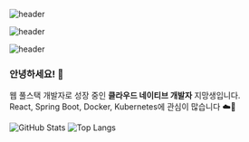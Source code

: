 ![header](https://capsule-render.vercel.app/api?type=wave&color=100:434343,100:434343&text=흐%20스%20프%20깃%20허%20브&stroke=20B2AA&strokeWidth=2&textColor=FFFFFF&animation=blinking&fontSize=80)

![header](https://capsule-render.vercel.app/api?type=wave&color=0:000000,100:434343&text=흐%20스%20프%20깃%20허%20브&stroke=20B2AA&strokeWidth=2&textColor=F8F8FF&animation=scaleIn&fontSize=78)

![header](https://capsule-render.vercel.app/api?type=wave&color=000000&text=흐%20스%20프%20깃%20허%20브&stroke=FF00FF&strokeWidth=4&textColor=FFFFFF&animation=blinking&fontSize=80)


### 안녕하세요! 👋

웹 풀스택 개발자로 성장 중인 **클라우드 네이티브 개발자** 지망생입니다.  
React, Spring Boot, Docker, Kubernetes에 관심이 많습니다 ☁️🚀

<!--
**hsp64/hsp64** is a ✨ _special_ ✨ repository because its `README.md` (this file) appears on your GitHub profile.

Here are some ideas to get you started:

- 🔭 I’m currently working on ...
- 🌱 I’m currently learning ...
- 👯 I’m looking to collaborate on ...
- 🤔 I’m looking for help with ...
- 💬 Ask me about ...
- 📫 How to reach me: ...
- 😄 Pronouns: ...
- ⚡ Fun fact: ...
-->


![GitHub Stats](https://github-readme-stats.vercel.app/api?username=hsp64&show_icons=true&theme=radical)
![Top Langs](https://github-readme-stats.vercel.app/api/top-langs/?username=hsp64&layout=compact)
